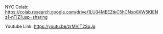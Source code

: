 NYC Colab: https://colab.research.google.com/drive/1LU34MEEZtkC5hCNxp0XW5KIENz1-nTIZ?usp=sharing 

Youtube Link: https://youtu.be/zrMViT2SqJg 
